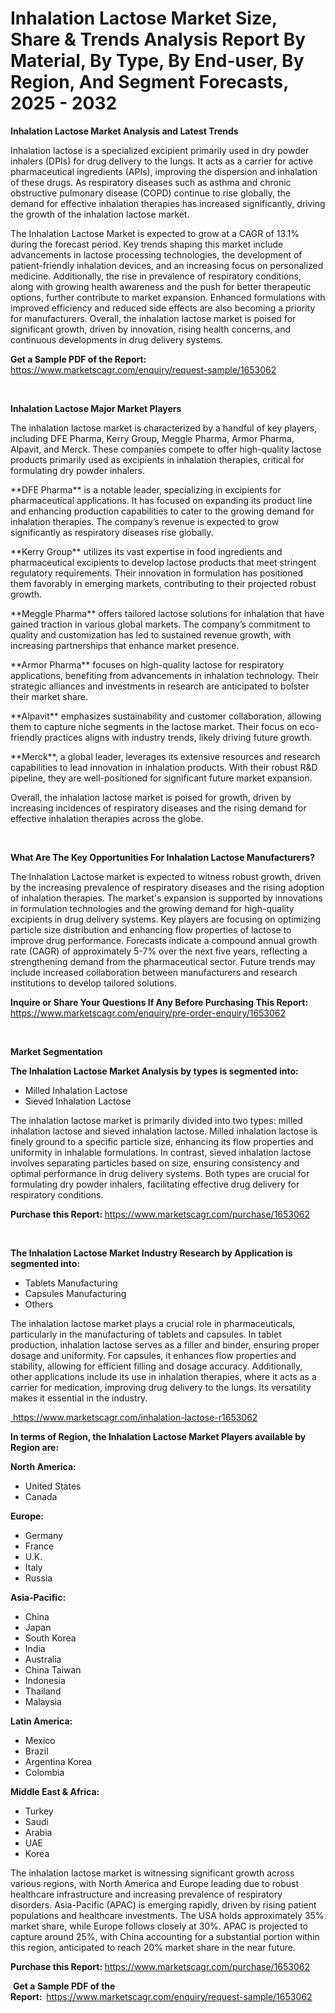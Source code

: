 <p><h1>Inhalation Lactose Market Size, Share & Trends Analysis Report By Material, By Type, By End-user, By Region, And Segment Forecasts, 2025 - 2032</h1></p><p><strong>Inhalation Lactose Market Analysis and Latest Trends</strong></p>
<p><p>Inhalation lactose is a specialized excipient primarily used in dry powder inhalers (DPIs) for drug delivery to the lungs. It acts as a carrier for active pharmaceutical ingredients (APIs), improving the dispersion and inhalation of these drugs. As respiratory diseases such as asthma and chronic obstructive pulmonary disease (COPD) continue to rise globally, the demand for effective inhalation therapies has increased significantly, driving the growth of the inhalation lactose market.</p><p>The Inhalation Lactose Market is expected to grow at a CAGR of 13.1% during the forecast period. Key trends shaping this market include advancements in lactose processing technologies, the development of patient-friendly inhalation devices, and an increasing focus on personalized medicine. Additionally, the rise in prevalence of respiratory conditions, along with growing health awareness and the push for better therapeutic options, further contribute to market expansion. Enhanced formulations with improved efficiency and reduced side effects are also becoming a priority for manufacturers. Overall, the inhalation lactose market is poised for significant growth, driven by innovation, rising health concerns, and continuous developments in drug delivery systems.</p></p>
<p><strong>Get a Sample PDF of the Report:&nbsp;</strong> <a href="https://www.marketscagr.com/enquiry/request-sample/1653062?utm_campaign=2635&utm_medium=2&utm_source=Github&utm_content=ia&utm_term=18042025&utm_id=inhalation-lactose">https://www.marketscagr.com/enquiry/request-sample/1653062</a></p>
<p>&nbsp;</p>
<p><strong>Inhalation Lactose Major Market Players</strong></p>
<p><p>The inhalation lactose market is characterized by a handful of key players, including DFE Pharma, Kerry Group, Meggle Pharma, Armor Pharma, Alpavit, and Merck. These companies compete to offer high-quality lactose products primarily used as excipients in inhalation therapies, critical for formulating dry powder inhalers.</p><p>**DFE Pharma** is a notable leader, specializing in excipients for pharmaceutical applications. It has focused on expanding its product line and enhancing production capabilities to cater to the growing demand for inhalation therapies. The company’s revenue is expected to grow significantly as respiratory diseases rise globally.</p><p>**Kerry Group** utilizes its vast expertise in food ingredients and pharmaceutical excipients to develop lactose products that meet stringent regulatory requirements. Their innovation in formulation has positioned them favorably in emerging markets, contributing to their projected robust growth.</p><p>**Meggle Pharma** offers tailored lactose solutions for inhalation that have gained traction in various global markets. The company’s commitment to quality and customization has led to sustained revenue growth, with increasing partnerships that enhance market presence.</p><p>**Armor Pharma** focuses on high-quality lactose for respiratory applications, benefiting from advancements in inhalation technology. Their strategic alliances and investments in research are anticipated to bolster their market share.</p><p>**Alpavit** emphasizes sustainability and customer collaboration, allowing them to capture niche segments in the lactose market. Their focus on eco-friendly practices aligns with industry trends, likely driving future growth.</p><p>**Merck**, a global leader, leverages its extensive resources and research capabilities to lead innovation in inhalation products. With their robust R&D pipeline, they are well-positioned for significant future market expansion.</p><p>Overall, the inhalation lactose market is poised for growth, driven by increasing incidences of respiratory diseases and the rising demand for effective inhalation therapies across the globe.</p></p>
<p>&nbsp;</p>
<p><strong>What Are The Key Opportunities For Inhalation Lactose Manufacturers?</strong></p>
<p><p>The Inhalation Lactose market is expected to witness robust growth, driven by the increasing prevalence of respiratory diseases and the rising adoption of inhalation therapies. The market's expansion is supported by innovations in formulation technologies and the growing demand for high-quality excipients in drug delivery systems. Key players are focusing on optimizing particle size distribution and enhancing flow properties of lactose to improve drug performance. Forecasts indicate a compound annual growth rate (CAGR) of approximately 5-7% over the next five years, reflecting a strengthening demand from the pharmaceutical sector. Future trends may include increased collaboration between manufacturers and research institutions to develop tailored solutions.</p></p>
<p><strong>Inquire or Share Your Questions If Any Before Purchasing This Report:</strong> <a href="https://www.marketscagr.com/enquiry/pre-order-enquiry/1653062?utm_campaign=2635&utm_medium=2&utm_source=Github&utm_content=ia&utm_term=18042025&utm_id=inhalation-lactose">https://www.marketscagr.com/enquiry/pre-order-enquiry/1653062</a></p>
<p>&nbsp;</p>
<p><strong>Market Segmentation</strong></p>
<p><strong>The Inhalation Lactose Market Analysis by types is segmented into:</strong></p>
<p><ul><li>Milled Inhalation Lactose</li><li>Sieved Inhalation Lactose</li></ul></p>
<p><p>The inhalation lactose market is primarily divided into two types: milled inhalation lactose and sieved inhalation lactose. Milled inhalation lactose is finely ground to a specific particle size, enhancing its flow properties and uniformity in inhalable formulations. In contrast, sieved inhalation lactose involves separating particles based on size, ensuring consistency and optimal performance in drug delivery systems. Both types are crucial for formulating dry powder inhalers, facilitating effective drug delivery for respiratory conditions.</p></p>
<p><strong>Purchase this Report:&nbsp;</strong><a href="https://www.marketscagr.com/purchase/1653062?utm_campaign=2635&utm_medium=2&utm_source=Github&utm_content=ia&utm_term=18042025&utm_id=inhalation-lactose">https://www.marketscagr.com/purchase/1653062</a></p>
<p>&nbsp;</p>
<p><strong>The Inhalation Lactose Market Industry Research by Application is segmented into:</strong></p>
<p><ul><li>Tablets Manufacturing</li><li>Capsules Manufacturing</li><li>Others</li></ul></p>
<p><p>The inhalation lactose market plays a crucial role in pharmaceuticals, particularly in the manufacturing of tablets and capsules. In tablet production, inhalation lactose serves as a filler and binder, ensuring proper dosage and uniformity. For capsules, it enhances flow properties and stability, allowing for efficient filling and dosage accuracy. Additionally, other applications include its use in inhalation therapies, where it acts as a carrier for medication, improving drug delivery to the lungs. Its versatility makes it essential in the industry.</p></p>
<p><a href="https://www.marketscagr.com/inhalation-lactose-r1653062?utm_campaign=2635&utm_medium=2&utm_source=Github&utm_content=ia&utm_term=18042025&utm_id=inhalation-lactose">&nbsp;https://www.marketscagr.com/inhalation-lactose-r1653062</a></p>
<p><strong>In terms of Region, the Inhalation Lactose Market Players available by Region are:</strong></p>
<p>
    <p> <strong> North America: </strong>
        <ul>
            <li>United States</li>
            <li>Canada</li>
        </ul>
        </p> 
    <p> <strong> Europe: </strong>
        <ul>
            <li>Germany</li>
            <li>France</li>
            <li>U.K.</li>
            <li>Italy</li>
            <li>Russia</li>
        </ul>
        </p> 
    <p> <strong> Asia-Pacific: </strong>
        <ul>
            <li>China</li>
            <li>Japan</li>
            <li>South Korea</li>
            <li>India</li>
            <li>Australia</li>
            <li>China Taiwan</li>
            <li>Indonesia</li>
            <li>Thailand</li>
            <li>Malaysia</li>
        </ul>
        </p> 
    <p> <strong> Latin America: </strong>
        <ul>
            <li>Mexico</li>
            <li>Brazil</li>
            <li>Argentina Korea</li>
            <li>Colombia</li>
        </ul>
        </p> 
    <p> <strong> Middle East & Africa: </strong>
        <ul>
            <li>Turkey</li>
            <li>Saudi</li>
            <li>Arabia</li>
            <li>UAE</li>
            <li>Korea</li>
        </ul>
    </p>
    </p>
<p><p>The inhalation lactose market is witnessing significant growth across various regions, with North America and Europe leading due to robust healthcare infrastructure and increasing prevalence of respiratory disorders. Asia-Pacific (APAC) is emerging rapidly, driven by rising patient populations and healthcare investments. The USA holds approximately 35% market share, while Europe follows closely at 30%. APAC is projected to capture around 25%, with China accounting for a substantial portion within this region, anticipated to reach 20% market share in the near future.</p></p>
<p><strong>Purchase this Report: </strong><a href="https://www.marketscagr.com/purchase/1653062?utm_campaign=2635&utm_medium=2&utm_source=Github&utm_content=ia&utm_term=18042025&utm_id=inhalation-lactose">https://www.marketscagr.com/purchase/1653062</a></p>
<p>&nbsp;<strong>Get a Sample PDF of the Report:&nbsp;&nbsp;</strong><a href="https://www.marketscagr.com/enquiry/request-sample/1653062?utm_campaign=2635&utm_medium=2&utm_source=Github&utm_content=ia&utm_term=18042025&utm_id=inhalation-lactose">https://www.marketscagr.com/enquiry/request-sample/1653062</a></p>
<p><strong></strong></p>
<p><p></p><p></p><p></p></p>